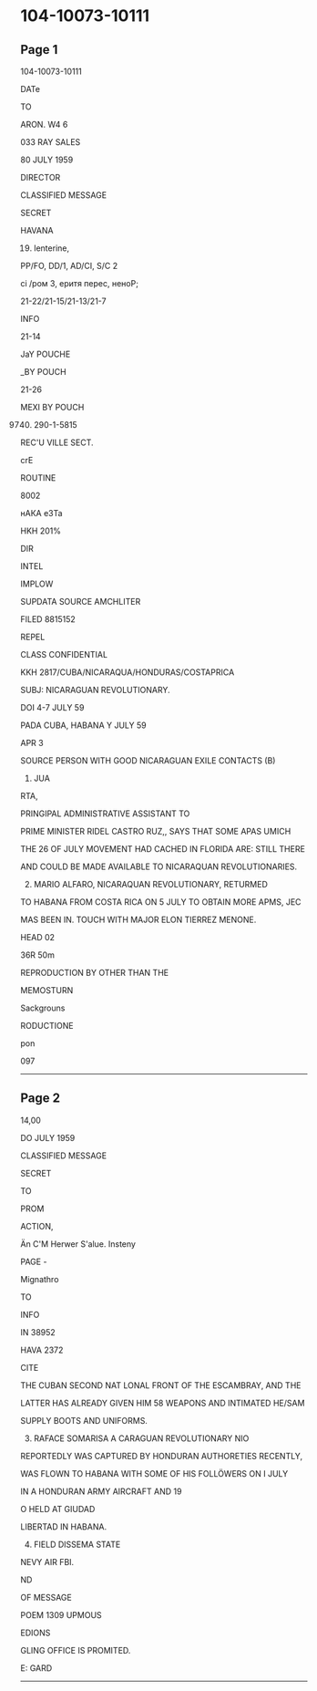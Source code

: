 # 104-10073-10111

## Page 1

104-10073-10111

DATe

TO

ARON. W4 6

033 RAY SALES

80 JULY 1959

DIRECTOR

CLASSIFIED MESSAGE

SECRET

HAVANA

19. lenterine,

PP/FO, DD/1, AD/CI, S/C 2

сі /ром 3, еритя перес, неноР;

21-22/21-15/21-13/21-7

INFO

21-14

JaY POUCHE

_BY POUCH

21-26

MEXI BY POUCH

9740. 290-1-5815

REC'U VILLE SECT.

crE

ROUTINE

8002

нАКА еЗТа

HKH 201%

DIR

INTEL

IMPLOW

SUPDATA SOURCE AMCHLITER

FILED 8815152

REPEL

CLASS CONFIDENTIAL

KKH 2817/CUBA/NICARAQUA/HONDURAS/COSTAPRICA

SUBJ: NICARAGUAN REVOLUTIONARY.

DOI 4-7 JULY 59

PADA CUBA, HABANA Y JULY 59

APR 3

SOURCE PERSON WITH GOOD NICARAGUAN EXILE CONTACTS (B)

1. JUA

RTA,

PRINGIPAL ADMINISTRATIVE ASSISTANT TO

PRIME MINISTER RIDEL CASTRO RUZ,, SAYS THAT SOME APAS UMICH

THE 26 OF JULY MOVEMENT HAD CACHED IN FLORIDA ARE: STILL THERE

AND COULD BE MADE AVAILABLE TO NICARAQUAN REVOLUTIONARIES.

2. MARIO ALFARO, NICARAQUAN REVOLUTIONARY, RETURMED

TO HABANA FROM COSTA RICA ON 5 JULY TO OBTAIN MORE APMS, JEC

MAS BEEN IN. TOUCH WITH MAJOR ELON TIERREZ MENONE.

HEAD 02

36R 50m

REPRODUCTION BY OTHER THAN THE

MEMOSTURN

Sackgrouns

RODUCTIONE

pon

097

---

## Page 2

14,00

DO JULY 1959

CLASSIFIED MESSAGE

SECRET

TO

PROM

ACTION,

Än C'M Herwer S'alue. Insteny

PAGE -

Mignathro

TO

INFO

IN 38952

HAVA 2372

CITE

THE CUBAN SECOND NAT LONAL FRONT OF THE ESCAMBRAY, AND THE

LATTER HAS ALREADY GIVEN HIM 58 WEAPONS AND INTIMATED HE/SAM

SUPPLY BOOTS AND UNIFORMS.

3. RAFACE SOMARISA A CARAGUAN REVOLUTIONARY NIO

REPORTEDLY WAS CAPTURED BY HONDURAN AUTHORETIES RECENTLY,

WAS FLOWN TO HABANA WITH SOME OF HIS FOLLÖWERS ON I JULY

IN A HONDURAN ARMY AIRCRAFT AND 19

O HELD AT GIUDAD

LIBERTAD IN HABANA.

4. FIELD DISSEMA STATE

NEVY AIR FBI.

ND

OF MESSAGE

POEM 1309 UPMOUS

EDIONS

GLING OFFICE IS PROMITED.

E: GARD

---

